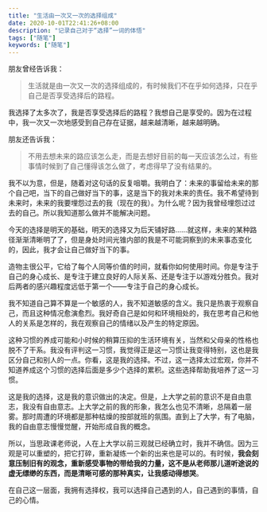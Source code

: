 ```yaml
---
title: "生活由一次又一次的选择组成"
date: 2020-10-01T22:41:26+08:00
description: "记录自己对于“选择”一词的体悟"
tags: ["随笔"]
keywords: ["随笔"]
---
```


朋友曾经告诉我：

> 生活就是由一次又一次的选择组成的，有时候我们不在乎如何选择，只在乎自己是否享受选择后的路程。

我选择了太多次了，我是否享受选择后的路程？我想自己是享受的。因为在过程中，我一次又一次地感受到自己存在证据，越来越清晰，越来越明确。

朋友还告诉我：

> 不用去想未来的路应该怎么走，而是去想好目前的每一天应该怎么过，有些事情时候到了自己懂得该怎么做了，考虑得早了没有结果的。

我不以为意，但是，随着对这句话的反复咀嚼。我明白了：未来的事留给未来的那个自己吧，当下的自己做好当下的事，这是当下的我对未来的责任。我不希望待到未来时，未来的我要埋怨过去的我（现在的我）。为什么呢？因为我曾经埋怨过过去的自己。所以我知道那么做并不能解决问题。

今天的选择是明天的基础，明天的选择又为后天铺好路……就这样，未来的某种路径渐渐清晰明了了，但是身处时间光锥内部的我是不可能洞察到的未来事态变化的，因此，我才会让自己做好当下的事。

造物主很公平，它给了每个人同等价值的时间，就看你如何使用时间。你是专注于自己的身心成长、是专注于建立良好的人际关系、还是专注于以游戏分胜负。我对后两者的感兴趣程度远低于第一个——专注于自己的身心成长。

我不知道自己算不算是一个敏感的人，我不知道敏感的含义。我只是热衷于观察自己，而且这种情况愈演愈烈。我好奇自己是如何和环境相处的，我在思考自己和他人的关系是怎样的，我在观察自己的情绪以及产生的特定原因。

这种习惯的养成可能和小时候的稍算压抑的生活环境有关，当然和父母亲的性格也脱不了干系。我没有评判这一习惯，我觉得正是这一习惯让我变得特别，这也是我区分自己和别人的一点。你看，这是我的选择。不过，这一选择太过宏观，你并不知道养成这个习惯的选择后面是多少个选择的累积。这些选择帮助我培养了这一习惯。

这是我的选择，这是我的意识做出的决定。但是，上大学之前的意识不是自由意志，我没有自由意志。上大学之前的我的形象，我怎么也见不清晰，总隔着一层雾。那时周遭的环境都是那种枯燥的按部就班的氛围。直到上了大学，有了电脑，我的自由意志慢慢觉醒，开始形成自我的概念。

所以，当思政课老师说，人在上大学以前三观就已经确立时，我并不确信。因为三观是可以重塑的，把它打碎，重新凝练一个新的出来也是可以的。有时候，**我会刻意压制旧有的观念，重新感受事物的带给我的力量，这不是从老师那儿道听途说的虚无缥缈的东西，而是清晰可感的那种真实，让我感动得想哭**。

在自己这一层面，我拥有选择权，我可以选择自己遇到的人，自己遇到的事情，自己的心情。
